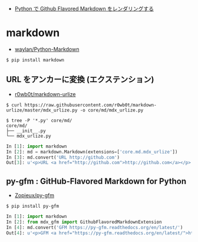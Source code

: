 - [Python で Github Flavored Markdown をレンダリングする](http://tototoshi.hatenablog.com/entry/2014/05/17/020241)


#  markdown

- [waylan/Python-Markdown](https://github.com/waylan/Python-Markdown)

~~~
$ pip install markdown
~~~

##  URL をアンカーに変換 (エクステンション)

- [r0wb0t/markdown-urlize](https://github.com/r0wb0t/markdown-urlize)

~~~
$ curl https://raw.githubusercontent.com/r0wb0t/markdown-urlize/master/mdx_urlize.py -o core/md/mdx_urlize.py
~~~

~~~
$ tree -P '*.py' core/md/
core/md/
├── __init__.py
└── mdx_urlize.py
~~~


~~~python
In [1]: import markdown
In [2]: md = markdown.Markdown(extensions=['core.md.mdx_urlize'])
In [3]: md.convert('URL http://github.com')
Out[3]: u'<p>URL <a href="http://github.com">http://github.com</a></p>'

~~~

## py-gfm : GitHub-Flavored Markdown for Python


- [Zopieux/py-gfm](https://github.com/Zopieux/py-gfm)

~~~
$ pip install py-gfm
~~~

~~~python
In [1]: import markdown
In [2]: from mdx_gfm import GithubFlavoredMarkdownExtension
In [4]: md.convert('GFM https://py-gfm.readthedocs.org/en/latest/')
Out[4]: u'<p>GFM <a href="https://py-gfm.readthedocs.org/en/latest/">https://py-gfm.readthedocs.org/en/latest/</a></p>'
~~~
